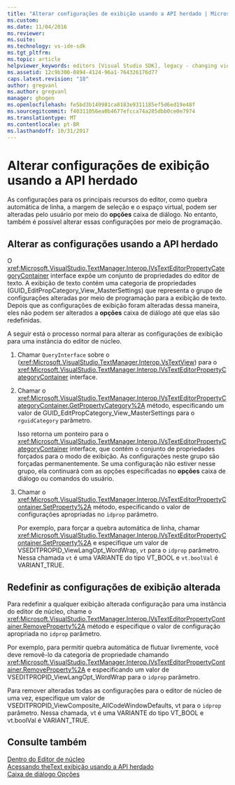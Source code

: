 ```yaml
---
title: "Alterar configurações de exibição usando a API herdado | Microsoft Docs"
ms.custom: 
ms.date: 11/04/2016
ms.reviewer: 
ms.suite: 
ms.technology: vs-ide-sdk
ms.tgt_pltfrm: 
ms.topic: article
helpviewer_keywords: editors [Visual Studio SDK], legacy - changing view settings
ms.assetid: 12c9b300-0894-4124-96a1-764326176d77
caps.latest.revision: "18"
author: gregvanl
ms.author: gregvanl
manager: ghogen
ms.openlocfilehash: fe5bd3b149981ca8183e9311185ef5d6ed19e48f
ms.sourcegitcommit: f40311056ea0b4677efcca74a285dbb0ce0e7974
ms.translationtype: MT
ms.contentlocale: pt-BR
ms.lasthandoff: 10/31/2017
---
```

# <a name="changing-view-settings-by-using-the-legacy-api"></a>Alterar configurações de exibição usando a API herdado
As configurações para os principais recursos do editor, como quebra automática de linha, a margem de seleção e o espaço virtual, podem ser alteradas pelo usuário por meio do **opções** caixa de diálogo. No entanto, também é possível alterar essas configurações por meio de programação.  
  
## <a name="changing-settings-by-using-the-legacy-api"></a>Alterar as configurações usando a API herdado  
 O <xref:Microsoft.VisualStudio.TextManager.Interop.IVsTextEditorPropertyCategoryContainer> interface expõe um conjunto de propriedades do editor de texto. A exibição de texto contém uma categoria de propriedades (GUID_EditPropCategory_View_MasterSettings) que representa o grupo de configurações alteradas por meio de programação para a exibição de texto. Depois que as configurações de exibição foram alteradas dessa maneira, eles não podem ser alterados a **opções** caixa de diálogo até que elas são redefinidas.  
  
 A seguir está o processo normal para alterar as configurações de exibição para uma instância do editor de núcleo.  
  
1.  Chamar `QueryInterface` sobre o (<xref:Microsoft.VisualStudio.TextManager.Interop.VsTextView>) para o <xref:Microsoft.VisualStudio.TextManager.Interop.IVsTextEditorPropertyCategoryContainer> interface.  
  
2.  Chamar o <xref:Microsoft.VisualStudio.TextManager.Interop.IVsTextEditorPropertyCategoryContainer.GetPropertyCategory%2A> método, especificando um valor de GUID_EditPropCategory_View_MasterSettings para o `rguidCategory` parâmetro.  
  
     Isso retorna um ponteiro para o <xref:Microsoft.VisualStudio.TextManager.Interop.IVsTextEditorPropertyCategoryContainer> interface, que contém o conjunto de propriedades forçados para o modo de exibição. As configurações neste grupo são forçadas permanentemente. Se uma configuração não estiver nesse grupo, ela continuará com as opções especificadas no **opções** caixa de diálogo ou comandos do usuário.  
  
3.  Chamar o <xref:Microsoft.VisualStudio.TextManager.Interop.IVsTextEditorPropertyContainer.SetProperty%2A> método, especificando o valor de configurações apropriadas no `idprop` parâmetro.  
  
     Por exemplo, para forçar a quebra automática de linha, chamar <xref:Microsoft.VisualStudio.TextManager.Interop.IVsTextEditorPropertyContainer.SetProperty%2A> e especifique um valor de VSEDITPROPID_ViewLangOpt_WordWrap, `vt` para o `idprop` parâmetro. Nessa chamada `vt` é uma VARIANTE do tipo VT_BOOL e `vt.boolVal` é VARIANT_TRUE.  
  
## <a name="resetting-changed-view-settings"></a>Redefinir as configurações de exibição alterada  
 Para redefinir a qualquer exibição alterada configuração para uma instância do editor de núcleo, chame o <xref:Microsoft.VisualStudio.TextManager.Interop.IVsTextEditorPropertyContainer.RemoveProperty%2A> método e especifique o valor de configuração apropriada no `idprop` parâmetro.  
  
 Por exemplo, para permitir quebra automática de flutuar livremente, você deve removê-lo da categoria de propriedade chamando <xref:Microsoft.VisualStudio.TextManager.Interop.IVsTextEditorPropertyContainer.RemoveProperty%2A> e especificando um valor de VSEDITPROPID_ViewLangOpt_WordWrap para o `idprop` parâmetro.  
  
 Para remover alteradas todas as configurações para o editor de núcleo de uma vez, especifique um valor de VSEDITPROPID_ViewComposite_AllCodeWindowDefaults, vt para o `idprop` parâmetro. Nessa chamada, vt é uma VARIANTE do tipo VT_BOOL e vt.boolVal é VARIANT_TRUE.  
  
## <a name="see-also"></a>Consulte também  
 [Dentro do Editor de núcleo](../extensibility/inside-the-core-editor.md)   
 [Acessando theText exibição usando a API herdado](../extensibility/accessing-thetext-view-by-using-the-legacy-api.md)   
 [Caixa de diálogo Opções](../ide/reference/options-dialog-box-visual-studio.md)